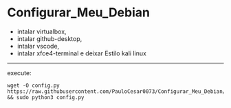 # Configurar_Meu_Debian
- intalar virtualbox,
- intalar github-desktop,
- intalar vscode,
- intalar xfce4-terminal e deixar Estilo kali linux


----------------------------------------------------
execute:

```
wget -O config.py https://raw.githubusercontent.com/PauloCesar0073/Configurar_Meu_Debian/main/ConfigurarAmbienteDebian.py && sudo python3 config.py
```


